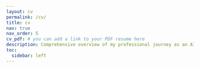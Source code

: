 ```yaml
---
layout: cv
permalink: /cv/
title: cv
nav: true
nav_order: 5
cv_pdf: # you can add a link to your PDF resume here
description: Comprehensive overview of my professional journey as an AI/ML Engineer and Data Analyst, specializing in innovative solutions for tabular data analysis, invoice management systems, and Azure Cognitive Services integration.
toc:
  sidebar: left
---
```

